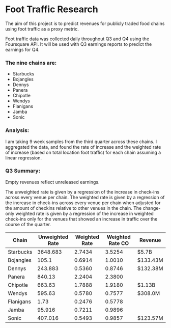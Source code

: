# Foot Traffic Research

The aim of this project is to predict revenues for publicly traded food chains using foot traffic as a proxy metric.

Foot traffic data was collected daily throughout Q3 and Q4 using the Foursquare API. It will be used with Q3 earnings reports to predict the earnings for Q4.

### The nine chains are:
- Starbucks
- Bojangles
- Dennys
- Panera
- Chipotle
- Wendys
- Flanigans
- Jamba
- Sonic


### Analysis:

I am taking 9 week samples from the third quarter across these chains. I aggregated the data, and found the rate of increase and the weighted rate of increase (based on total location foot traffic) for each chain assuming a linear regression.

### Q3 Summary:

Empty revenues reflect unreleased earnings.

The unweighted rate is given by a regression of the increase in check-ins across every venue per chain.
The weighted rate is given by a regression of the increase in check-ins across every venue per chain when adjusted for the amount of checkins relative to other venues in the chain.
The change-only weighted rate is given by a regression of the increase in weighted check-ins only for the venues that showed an increase in traffic over the course of the quarter.

Chain | Unweighted Rate | Weighted Rate | Weighted Rate CO |  Revenue
--- | --- | --- | --- | ---
Starbucks | 3648.683 | 2.7434 | 3.5254 | $5.7B
Bojangles | 105.1 | 0.6914 | 1.0010 | $133.43M
Dennys | 243.883 | 0.5360 | 0.8746 | $132.38M
Panera | 840.13 | 2.2404 | 2.3800 |
Chipotle | 663.63 | 1.7888 | 1.9180 | $1.13B
Wendys | 595.63 | 0.5780 | 0.7577 | $308.0M
Flanigans | 1.73 | 0.2476 | 0.5778 |
Jamba | 95.916 | 0.7211 | 0.9896 |
Sonic | 407.016 | 0.5493 | 0.9857 | $123.57M
